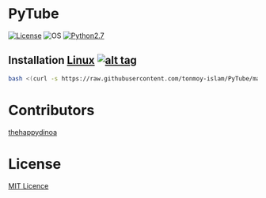 # PyTube

[![License](https://img.shields.io/badge/License-MIT-blue.svg?style=flat-square)](https://github.com/Manisso/PyTube/blob/master/LICENSE) ![OS](https://img.shields.io/badge/Tested%20On-Linux-yellowgreen.svg?style=flat-square) [![Python2.7](https://img.shields.io/badge/Python-2.7-green.svg?style=flat-square)](https://www.python.org/downloads/release/python-2714/)

## Installation [Linux](https://wikipedia.org/wiki/Linux) [![alt tag](http://icons.iconarchive.com/icons/dakirby309/simply-styled/32/OS-Linux-icon.png)](https://fr.wikipedia.org/wiki/Linux)

```bash
bash <(curl -s https://raw.githubusercontent.com/tonmoy-islam/PyTube/master/install.sh)
```

# Contributors

[thehappydinoa](https://github.com/thehappydinoa)

# License

[MIT Licence](https://github.com/Manisso/SnapTube/blob/master/LICENSE)
